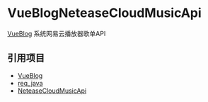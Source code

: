 # VueBlogNeteaseCloudMusicApi
[VueBlog](https://github.com/Clownsw/VueBlog) 系统网易云播放器歌单API

## 引用项目
- [VueBlog](https://github.com/Clownsw/VueBlog)
- [req_java](https://github.com/Clownsw/req_java)
- [NeteaseCloudMusicApi](https://github.com/Binaryify/NeteaseCloudMusicApi)